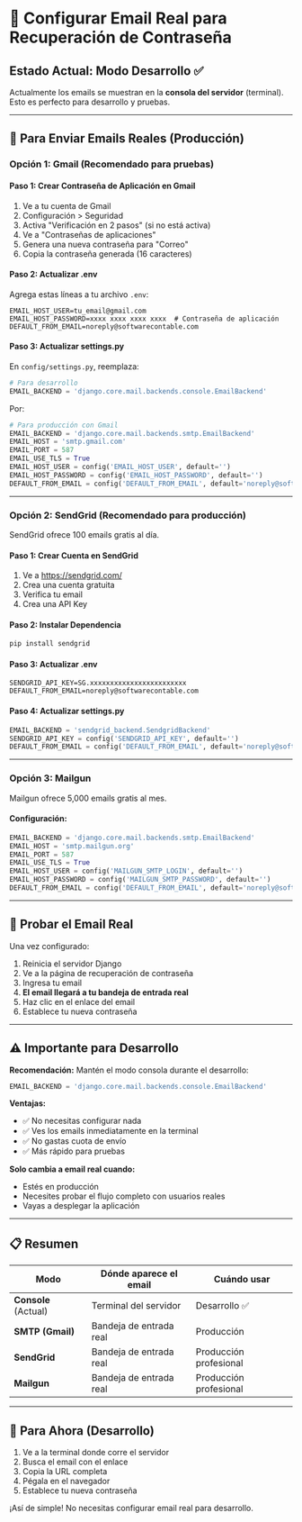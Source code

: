 # 📧 Configurar Email Real para Recuperación de Contraseña

## Estado Actual: Modo Desarrollo ✅

Actualmente los emails se muestran en la **consola del servidor** (terminal).
Esto es perfecto para desarrollo y pruebas.

---

## 🚀 Para Enviar Emails Reales (Producción)

### Opción 1: Gmail (Recomendado para pruebas)

#### Paso 1: Crear Contraseña de Aplicación en Gmail

1. Ve a tu cuenta de Gmail
2. Configuración > Seguridad
3. Activa "Verificación en 2 pasos" (si no está activa)
4. Ve a "Contraseñas de aplicaciones"
5. Genera una nueva contraseña para "Correo"
6. Copia la contraseña generada (16 caracteres)

#### Paso 2: Actualizar .env

Agrega estas líneas a tu archivo `.env`:

```env
EMAIL_HOST_USER=tu_email@gmail.com
EMAIL_HOST_PASSWORD=xxxx xxxx xxxx xxxx  # Contraseña de aplicación
DEFAULT_FROM_EMAIL=noreply@softwarecontable.com
```

#### Paso 3: Actualizar settings.py

En `config/settings.py`, reemplaza:

```python
# Para desarrollo
EMAIL_BACKEND = 'django.core.mail.backends.console.EmailBackend'
```

Por:

```python
# Para producción con Gmail
EMAIL_BACKEND = 'django.core.mail.backends.smtp.EmailBackend'
EMAIL_HOST = 'smtp.gmail.com'
EMAIL_PORT = 587
EMAIL_USE_TLS = True
EMAIL_HOST_USER = config('EMAIL_HOST_USER', default='')
EMAIL_HOST_PASSWORD = config('EMAIL_HOST_PASSWORD', default='')
DEFAULT_FROM_EMAIL = config('DEFAULT_FROM_EMAIL', default='noreply@softwarecontable.com')
```

---

### Opción 2: SendGrid (Recomendado para producción)

SendGrid ofrece 100 emails gratis al día.

#### Paso 1: Crear Cuenta en SendGrid

1. Ve a https://sendgrid.com/
2. Crea una cuenta gratuita
3. Verifica tu email
4. Crea una API Key

#### Paso 2: Instalar Dependencia

```bash
pip install sendgrid
```

#### Paso 3: Actualizar .env

```env
SENDGRID_API_KEY=SG.xxxxxxxxxxxxxxxxxxxxxxxx
DEFAULT_FROM_EMAIL=noreply@softwarecontable.com
```

#### Paso 4: Actualizar settings.py

```python
EMAIL_BACKEND = 'sendgrid_backend.SendgridBackend'
SENDGRID_API_KEY = config('SENDGRID_API_KEY', default='')
DEFAULT_FROM_EMAIL = config('DEFAULT_FROM_EMAIL', default='noreply@softwarecontable.com')
```

---

### Opción 3: Mailgun

Mailgun ofrece 5,000 emails gratis al mes.

#### Configuración:

```python
EMAIL_BACKEND = 'django.core.mail.backends.smtp.EmailBackend'
EMAIL_HOST = 'smtp.mailgun.org'
EMAIL_PORT = 587
EMAIL_USE_TLS = True
EMAIL_HOST_USER = config('MAILGUN_SMTP_LOGIN', default='')
EMAIL_HOST_PASSWORD = config('MAILGUN_SMTP_PASSWORD', default='')
DEFAULT_FROM_EMAIL = config('DEFAULT_FROM_EMAIL', default='noreply@softwarecontable.com')
```

---

## 🧪 Probar el Email Real

Una vez configurado:

1. Reinicia el servidor Django
2. Ve a la página de recuperación de contraseña
3. Ingresa tu email
4. **El email llegará a tu bandeja de entrada real**
5. Haz clic en el enlace del email
6. Establece tu nueva contraseña

---

## ⚠️ Importante para Desarrollo

**Recomendación:** Mantén el modo consola durante el desarrollo:

```python
EMAIL_BACKEND = 'django.core.mail.backends.console.EmailBackend'
```

**Ventajas:**
- ✅ No necesitas configurar nada
- ✅ Ves los emails inmediatamente en la terminal
- ✅ No gastas cuota de envío
- ✅ Más rápido para pruebas

**Solo cambia a email real cuando:**
- Estés en producción
- Necesites probar el flujo completo con usuarios reales
- Vayas a desplegar la aplicación

---

## 📋 Resumen

| Modo | Dónde aparece el email | Cuándo usar |
|---|---|---|
| **Console** (Actual) | Terminal del servidor | Desarrollo ✅ |
| **SMTP (Gmail)** | Bandeja de entrada real | Producción |
| **SendGrid** | Bandeja de entrada real | Producción profesional |
| **Mailgun** | Bandeja de entrada real | Producción profesional |

---

## 🎯 Para Ahora (Desarrollo)

1. Ve a la terminal donde corre el servidor
2. Busca el email con el enlace
3. Copia la URL completa
4. Pégala en el navegador
5. Establece tu nueva contraseña

¡Así de simple! No necesitas configurar email real para desarrollo.
